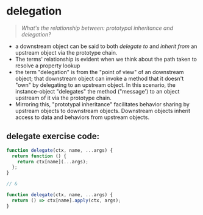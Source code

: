 # delegation

> _What's the relationship between: prototypal inheritance and delegation?_

- a downstream object can be said to both _delegate to_ and _inherit from_ an upstream object via the prototype chain.
- The terms' relationship is evident when we think about the path taken to resolve a property lookup
- the term "delegation" is from the "point of view" of an downstream object; that downstream object can invoke a method that it doesn't "own" by delegating to an upstream object. In this scenario, the instance-object "delegates" the method ("message') to an object upstream of it via the prototype chain.
- Mirroring this, "prototypal inheritance" facilitates behavior sharing by upstream objects to downstream objects. Downstream objects inherit access to data and behaviors from upstream objects.

## delegate exercise code:

```jsx
function delegate(ctx, name, ...args) {
  return function () {
    return ctx[name](...args);
  };
}

// &

function delegate(ctx, name, ...args) {
  return () => ctx[name].apply(ctx, args);
}
```
